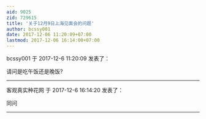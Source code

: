 ```yaml
---
aid: 9025
zid: 729615
title: '关于12月9日上海见面会的问题'
author: bcssy001
date: 2017-12-06 11:20:09+07:00
lastmod: 2017-12-06 16:14:00+07:00
---
```


bcssy001 于 2017-12-6 11:20:09 发表了：

请问是吃午饭还是晚饭?

---------

客观真实种花网 于 2017-12-6 16:14:20 发表了：

同问

---------

